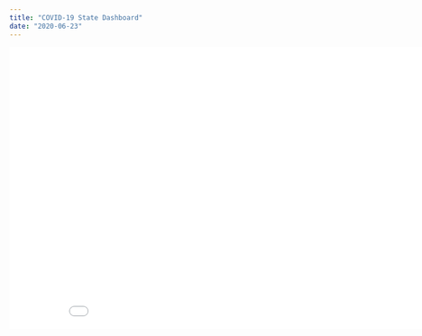 ```yaml
---
title: "COVID-19 State Dashboard"
date: "2020-06-23"
---
```


<iframe width="900" height="500" frameborder="0" scrolling="no" src="//plotly.com/~shahv1057/4.embed"></iframe>